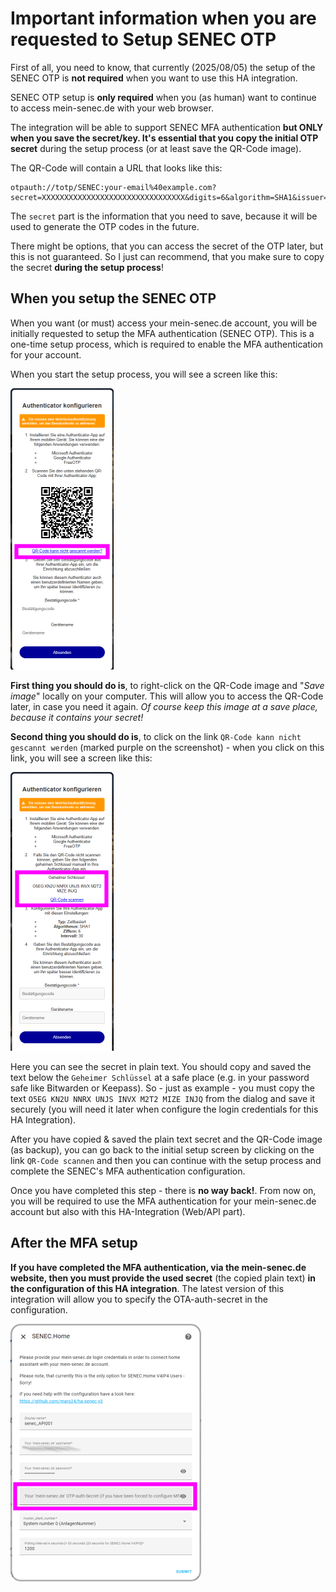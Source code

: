 # Important information when you are requested to Setup SENEC OTP

First of all, you need to know, that currently (2025/08/05) the setup of the SENEC OTP is __not required__ when you want to use this HA integration.

SENEC OTP setup is __only required__ when you (as human) want to continue to access mein-senec.de with your web browser.

The integration will be able to support SENEC MFA authentication __but ONLY when you save the secret/key. It's essential that you copy the initial OTP secret__ during the setup process (or at least save the QR-Code image).

The QR-Code will contain a URL that looks like this:
```
otpauth://totp/SENEC:your-email%40example.com?secret=XXXXXXXXXXXXXXXXXXXXXXXXXXXXXXXX&digits=6&algorithm=SHA1&issuer=SENEC&period=30
```
The `secret` part is the information that you need to save, because it will be used to generate the OTP codes in the future.

There might be options, that you can access the secret of the OTP later, but this is not guaranteed. So I just can recommend, that you make sure to copy the secret __during the setup process__!

## When you setup the SENEC OTP

When you want (or must) access your mein-senec.de account, you will be initially requested to setup the MFA authentication (SENEC OTP). This is a one-time setup process, which is required to enable the MFA authentication for your account.

When you start the setup process, you will see a screen like this:

![screenshot_tokens](../images/otp003.png)

__First thing you should do is__, to right-click on the QR-Code image and "_Save image_" locally on your computer. This will allow you to access the QR-Code later, in case you need it again. _Of course keep this image at a save place, because it contains your secret!_

__Second thing you should do is__, to click on the link `QR-Code kann nicht gescannt werden` (marked purple on the screenshot) - when you click on this link, you will see a screen like this:

![screenshot_tokens](../images/otp004.png)

Here you can see the secret in plain text. You should copy and saved the text below the `Geheimer Schlüssel` at a safe place (e.g. in your password safe like Bitwarden or Keepass). So - just as example - you must copy the text `O5EG KN2U NNRX UNJS INVX M2T2 MIZE INJQ` from the dialog and save it securely (you will need it later when configure the login credentials for this HA Integration).

After you have copied & saved the plain text secret and the QR-Code image (as backup), you can go back to the initial setup screen by clicking on the link `QR-Code scannen` and then you can continue with the setup process and complete the SENEC's MFA authentication configuration.

Once you have completed this step - there is __no way back!__. From now on, you will be required to use the MFA authentication for your mein-senec.de account but also with this HA-Integration (Web/API part).

## After the MFA setup

__If you have completed the MFA authentication, via the mein-senec.de website, then you must provide the used secret__ (the copied plain text) __in the configuration of this HA integration__. The latest version of this integration will allow you to specify the OTA-auth-secret in the configuration.

![screenshot_tokens](../images/otp005.png)
